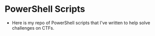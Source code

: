 # PowerShell Scripts
* Here is my repo of PowerShell scripts that I've written to help solve challenges on CTFs.
